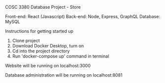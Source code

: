 

COSC 3380 Database Project - Store

Front-end: React (Javascript)
Back-end: Node, Express, GraphQL
Database: MySQL


Instructions for getting started up

1. Clone project
2. Download Docker Desktop, turn on
3. Cd into the project directory
4. Run 'docker-compose up' command in terminal


Website will be running on localhost:3000

Database administration will be running on localhost:8081
